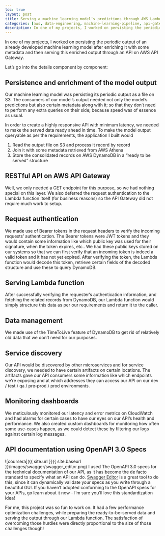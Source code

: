 ```yaml
---
toc: true
layout: post
title: Serving a machine learning model’s predictions through AWS Lambda and API Gateway
categories: [aws, data-engineering, machine-learning-pipeline, api-gateway, lambda, dynamodb]
description: In one of my projects, I worked on persisting the periodic output of an already developed machine learning model after enriching it with some metadata and then serving this enriched output through an API on AWS API Gateway.
---
```


In one of my projects, I worked on persisting the periodic output of an already developed machine learning model after enriching it with some metadata and then serving this enriched output through an API on AWS API Gateway. 

Let’s go into the details component by component:

## Persistence and enrichment of the model output
Our machine learning model was persisting its periodic output as a file on S3. The consumers of our model’s output needed not only the model’s predictions but also certain metadata along with it; so that they don’t need to perform any extra queries on their side; because speed was of essence as usual. 

In order to create a highly responsive API with minimum latency, we needed to make the served data ready ahead in time. To make the model output queryable as per the requirements, the application I built would

1. Read the output file on S3 and process it record by record
2. Join it with some metadata retrieved from AWS Athena 
3. Store the consolidated records on AWS DynamoDB in a “ready to be served” structure

## RESTful API on AWS API Gateway
Well, we only needed a GET endpoint for this purpose, so we had nothing special on this layer. We also deferred the request authentication to the Lambda function itself (for business reasons) so the API Gateway did not require much work to setup. 

## Request authentication
We made use of Bearer tokens in the request headers to verify the incoming requests’ authentication. The Bearer tokens were JWT tokens and they would contain some information like which public key was used for their signature, when the token expires, etc.. We had these public keys stored on our systems so that we can first verify that an incoming token is indeed a valid token and it has not yet expired. After verifying the token, the Lambda function would decode this token, retrieve certain fields of the decoded structure and use these to query DynamoDB. 

## Serving Lambda function
After successfully verifying the requester’s authentication information, and fetching the related records from DynamoDB, our Lambda function would simply structure this data as per our requirements and return it to the caller. 

## Data management
We made use of the TimeToLive feature of DynamoDB to get rid of relatively old data that we don’t need for our purposes.

## Service discovery
Our API would be discovered by other microservices and for service discovery, we needed to have certain artifacts on certain locations. The artifacts gave our API consumers some information like which endpoints we’re exposing and at which addresses they can access our API on our dev / test / qa / pre-prod / prod environments. 

## Monitoring dashboards
We meticulously monitored our latency and error metrics on CloudWatch and had alarms for certain cases to have our eyes on our API’s health and performance. We also created custom dashboards for monitoring how often some use-cases happen, as we could detect these by filtering our logs against certain log messages.

## API documentation using OpenAPI 3.0 Specs
![coursera]({{ site.url }}{{ site.baseurl }}/images/swagger/swagger_editor.png)
I used The OpenAPI 3.0 specs for the technical documentation of our API, as it has become the de facto standard to specify what an API can do. [Swagger Editor](http://editor.swagger.io/) is a great tool to do this, since it can dynamically validate your specs as you write through a beautiful GUI. If you haven’t adopted conforming to the OpenAPI specs for your APIs, go learn about it now - I’m sure you’ll love this standardization idea!


For me, this project was so fun to work on. It had a few performance optimization challenges, while preparing the ready-to-be-served data and serving the output through our Lambda function. The satisfaction of overcoming those hurdles were directly proportional to the size of those challenges though! 